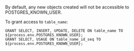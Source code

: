 By default, any new objects created will not be accessible to POSTGRES_KNOWN_USER.

To grant access to `table_name`:

```
GRANT SELECT, INSERT, UPDATE, DELETE ON table_name TO ${process.env.POSTGRES_KNOWN_USER};
GRANT SELECT, USAGE ON table_name_id_seq TO ${process.env.POSTGRES_KNOWN_USER};
```
